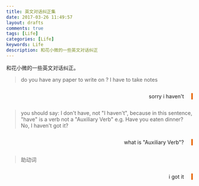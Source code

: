 ```yaml
---
title: 英文对话纠正集
date: 2017-03-26 11:49:57
layout: drafts
comments: true
tags: [Life]
categories: [Life]
keywords: Life
description: 和花小微的一些英文对话纠正
---
```


<style type="text/css">
	.line{
		border-bottom: 1px solid #ddd;
	}
	.right{
		text-align: right;
		margin: 2em 0;
    	padding-right: 20px;
    	border-right: 4px solid #e96900;
	}
</style>

和花小微的一些英文对话纠正。

<!-- more -->


> do you have any paper to write on ?
I have to take notes

<div class="right">sorry i haven't</div>

> you should say: I don't have, not "I haven't", because in this sentence, "have" is a verb not a "Auxiliary Verb"
e.g. Have you eaten dinner? No, I haven't
got it?

<div class="right">what is "Auxiliary Verb"?</div>

> 助动词

<div class="right">i got it</div>